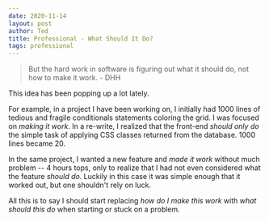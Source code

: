 ```yaml
---
date: 2020-11-14
layout: post
author: Ted
title: Professional - What Should It Do?
tags: professional
---
```

> But the hard work in software is figuring out what it should do, not how to make it work. - DHH

This idea has been popping up a lot lately.

For example, in a project I have been working on, I initially had 1000 lines of tedious and fragile conditionals statements coloring the grid. I was focused on _making it work_. In a re-write, I realized that the front-end _should only do_ the simple task of applying CSS classes returned from the database. 1000 lines became 20. 

In the same project, I wanted a new feature and _made it work_ without much problem -- 4 hours tops, only to realize that I had not even considered what the feature _should do_. Luckily in this case it was simple enough that it worked out, but one shouldn't rely on luck. 

All this is to say I should start replacing _how do I make this work_ with _what should this do_ when starting or stuck on a problem. 
